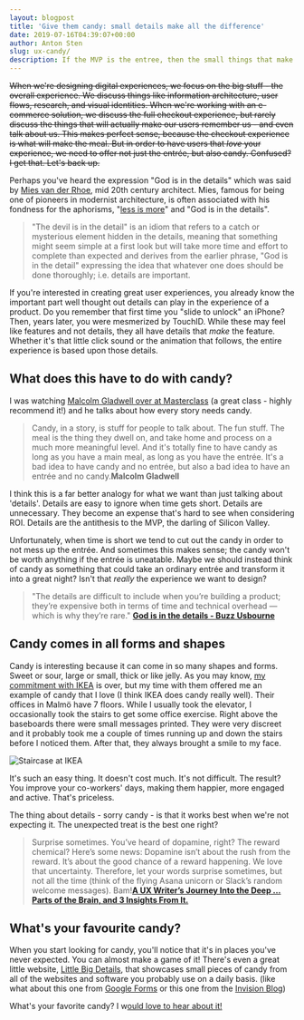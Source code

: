 ```yaml
---
layout: blogpost
title: 'Give them candy: small details make all the difference'
date: 2019-07-16T04:39:07+00:00
author: Anton Sten
slug: ux-candy/
description: If the MVP is the entree, then the small things that make it special is the candy. Designing a great experience is paying attention to the candy.
---
```


~~When we're designing digital experiences, we focus on the big stuff - the overall experience. We discuss things like information architecture, user flows, research, and visual identities. When we're working with an e-commerce solution, we discuss the full checkout experience, but rarely discuss the things that will actually make our users remember us - and even talk about us. This makes perfect sense, because the checkout experience is what will make the meal. But in order to have users that _love_ your experience, we need to offer not just the entrée, but also candy. Confused? I get that. Let's back up.~~

Perhaps you've heard the expression "God is in the details" which was said by [Mies van der Rhoe](https://en.wikipedia.org/wiki/Ludwig_Mies_van_der_Rohe), mid 20th century architect. Mies, famous for being one of pioneers in modernist architecture, is often associated with his fondness for the aphorisms, "[less is more](https://en.wikipedia.org/wiki/Minimalism#Less_is_more_(architecture))" and "God is in the details".

>"The devil is in the detail" is an idiom that refers to a catch or mysterious element hidden in the details, meaning that something might seem simple at a first look but will take more time and effort to complete than expected and derives from the earlier phrase, "God is in the detail" expressing the idea that whatever one does should be done thoroughly; i.e. details are important.

If you're interested in creating great user experiences, you already know the important part well thought out details can play in the experience of a product. Do you remember that first time you "slide to unlock" an iPhone? Then, years later, you were mesmerized by TouchID. While these may feel like features and not details, they all have details that *make* the feature. Whether it's that little click sound or the animation that follows, the entire experience is based upon those details.

## What does this have to do with candy?

I was watching [Malcolm Gladwell over at Masterclass](https://www.masterclass.com/classes/malcolm-gladwell-teaches-writing/enrolled) (a great class - highly recommend it!) and he talks about how every story needs candy.

>Candy, in a story, is stuff for people to talk about. The fun stuff. The meal is the thing they dwell on, and take home and process on a much more meaningful level. And it's totally fine to have candy as long as you have a main meal, as long as you have the entrée. It's a bad idea to have candy and no entrée, but also a bad idea to have an entrée and no candy.**Malcolm Gladwell**

I think this is a far better analogy for what we want than just talking about 'details'. Details are easy to ignore when time gets short. Details are unnecessary. They become an expense that's hard to see when considering ROI. Details are the antithesis to the MVP, the darling of Silicon Valley.

Unfortunately, when time is short we tend to cut out the candy in order to not mess up the entrée. And sometimes this makes sense; the candy won't be worth anything if the entrée is uneatable. Maybe we should instead think of candy as something that could take an ordinary entrée and transform it into a great night? Isn't that *really* the experience we want to design?

>"The details are difficult to include when you’re building a product; they’re expensive both in terms of time and technical overhead — which is why they’re rare."
**[God is in the details - Buzz Usbourne](https://medium.com/@buzzusborne/god-is-in-the-details-bc3a9a9a5d88)**

## Candy comes in all forms and shapes

Candy is interesting because it can come in so many shapes and forms. Sweet or sour, large or small, thick or like jelly. As you may know, [my commitment with IKEA](https://twitter.com/antonsten/status/1144563906544852992) is over, but my time with them offered me an example of candy that I love (I think IKEA does candy really well). Their offices in Malmö have 7 floors. While I usually took the elevator, I occasionally took the stairs to get some office exercise. Right above the baseboards there were small messages printed. They were very discreet and it probably took me a couple of times running up and down the stairs before I noticed them. After that, they always brought a smile to my face.

![Staircase at IKEA](/images/blog/ikea_floor.jpg)

It's such an easy thing. It doesn't cost much. It's not difficult. The result? You improve your co-workers' days, making them happier, more engaged and active. That's priceless.

The thing about details - sorry candy - is that it works best when we're not expecting it. The unexpected treat is the best one right?

>Surprise sometimes. You’ve heard of dopamine, right? The reward chemical? Here’s some news: Dopamine isn’t about the rush from the reward. It’s about the good chance of a reward happening. We love that uncertainty. Therefore, let your words surprise sometimes, but not all the time (think of the flying Asana unicorn or Slack’s random welcome messages). Bam!**[A UX Writer’s Journey Into the Deep … Parts of the Brain, and 3 Insights From It.](https://medium.com/brand-language/brainpiece-f9e962a6eafb)**

## What's your favourite candy?

When you start looking for candy, you'll notice that it's in places you've never expected. You can almost make a game of it! There's even a great little website, [Little Big Details](https://littlebigdetails.com), that showcases small pieces of candy from all of the websites and software you probably use on a daily basis. (like what about this one from [Google Forms](https://littlebigdetails.com/post/165933439222/google-forms-can-tell-from-the-language-in-your) or this one from the [Invision Blog](https://littlebigdetails.com/post/164521719457/invision-blog-when-you-read-an-article-on))

What's your favorite candy? I w[ould love to hear about it!](https://www.twitter.com/antonsten)
